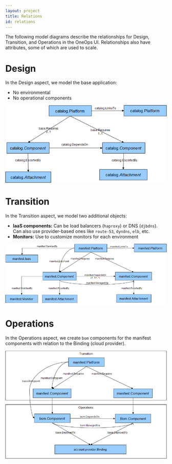 ```yaml
---
layout: project
title: Relations
id: relations
---
```


The following model diagrams describe the relationships for Design, Transition, and Operations in the OneOps UI. <a onclick="javascript:loadContent('/documentation/developer/key-concepts/index.html');">Relationships</a> also have attributes, some of which are used to scale.

# Design

In the Design aspect, we model the base application:

* No environmental 
* No operational components

![Design relations](/assets/docs/local/images/design-relations.png)

# Transition

In the Transition aspect, we model two additional objects:

* **IaaS components:** Can be load balancers (`haproxy`) or DNS (`djbdns`). Can also use provider-based ones like `route-53`, `dyndns`, `elb`, etc.
* **Monitors:** Use to customize monitors for each environment

![Transition relations](/assets/docs/local/images/transition-relations.png)

# Operations

In the Operations aspect, we create `bom` components for the manifest components with relation to the Binding (cloud provider).

![Operations relations](/assets/docs/local/images/operations-relations.png)


